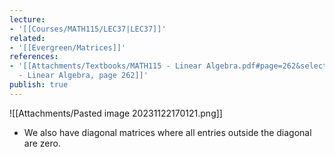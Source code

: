 ```yaml
---
lecture:
- '[[Courses/MATH115/LEC37|LEC37]]'
related:
- '[[Evergreen/Matrices]]'
references:
- '[[Attachments/Textbooks/MATH115 - Linear Algebra.pdf#page=262&selection=431,0,431,50|MATH115
  - Linear Algebra, page 262]]'
publish: true
---
```


![[Attachments/Pasted image 20231122170121.png]]
- We also have diagonal matrices where all entries outside the diagonal are zero.